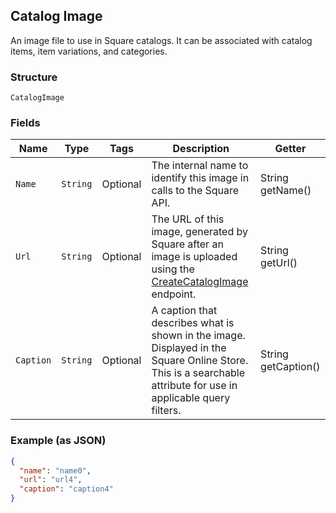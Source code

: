 ## Catalog Image

An image file to use in Square catalogs. It can be associated with catalog
items, item variations, and categories.

### Structure

`CatalogImage`

### Fields

| Name | Type | Tags | Description | Getter |
|  --- | --- | --- | --- | --- |
| `Name` | `String` | Optional | The internal name to identify this image in calls to the Square API. | String getName() |
| `Url` | `String` | Optional | The URL of this image, generated by Square after an image is uploaded<br>using the [CreateCatalogImage](#endpoint-Catalog-CreateCatalogImage) endpoint. | String getUrl() |
| `Caption` | `String` | Optional | A caption that describes what is shown in the image. Displayed in the<br>Square Online Store. This is a searchable attribute for use in applicable query filters. | String getCaption() |

### Example (as JSON)

```json
{
  "name": "name0",
  "url": "url4",
  "caption": "caption4"
}
```

